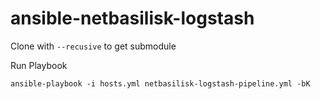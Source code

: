 # ansible-netbasilisk-logstash

Clone with `--recusive` to get submodule

Run Playbook

```
ansible-playbook -i hosts.yml netbasilisk-logstash-pipeline.yml -bK
```
